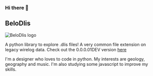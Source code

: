 ### Hi there 👋 

## BeloDlis
![BeloDlis logo](https://github.com/MonumentoSoftware/BeloDlis/blob/be5137b84724f17a9d98aadcefdf338c4dce1204/logo.png)

A python library to explore .dlis files!
A very common file extension on legacy wirelog data.
Check out the 0.0.0.01DEV version [here](https://github.com/MonumentoSoftware/BeloDlis/)

I'm a designer who loves to code in python.
My interests are geology, geography and music.
I'm also studying some javascript to improve my skills.
